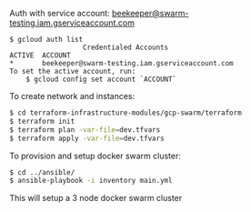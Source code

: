 Auth with service account:  beekeeper@swarm-testing.iam.gserviceaccount.com

```
$ gcloud auth list
                  Credentialed Accounts
ACTIVE  ACCOUNT
*       beekeeper@swarm-testing.iam.gserviceaccount.com
To set the active account, run:
    $ gcloud config set account `ACCOUNT`
```


To create network and instances:
```bash
$ cd terraform-infrastructure-modules/gcp-swarm/terraform
$ terraform init
$ terraform plan -var-file=dev.tfvars
$ terraform apply -var-file=dev.tfvars
```

To provision and setup docker swarm cluster:
```bash
$ cd ../ansible/
$ ansible-playbook -i inventory main.yml
```

This will setup a 3 node docker swarm cluster